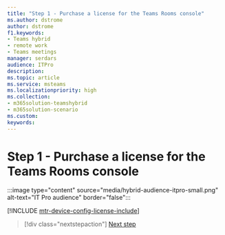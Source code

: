```yaml
---
title: "Step 1 - Purchase a license for the Teams Rooms console"
ms.author: dstrome
author: dstrome
f1.keywords:
- Teams hybrid
- remote work
- Teams meetings
manager: serdars
audience: ITPro
description: 
ms.topic: article
ms.service: msteams
ms.localizationpriority: high
ms.collection:
- m365solution-teamshybrid
- m365solution-scenario
ms.custom: 
keywords: 
---
```


# Step 1 - Purchase a license for the Teams Rooms console

:::image type="content" source="media/hybrid-audience-itpro-small.png" alt-text="IT Pro audience" border="false":::

[!INCLUDE [mtr-device-config-license-include](includes/mtr-device-config-license-include.md)]

> [!div class="nextstepaction"]
> [Next step](hybrid-meetings-device-config-account.md)
